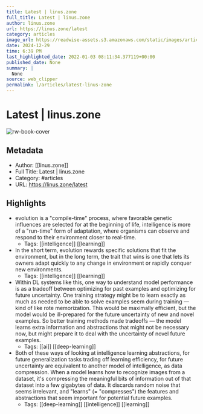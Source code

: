 ```yaml
---
title: Latest | linus.zone
full_title: Latest | linus.zone
author: linus.zone
url: https://linus.zone/latest
category: articles
image_url: https://readwise-assets.s3.amazonaws.com/static/images/article0.00998d930354.png
date: 2024-12-29
time: 6:39 PM
last_highlighted_date: 2022-01-03 08:11:34.377119+00:00
published_date: None
summary: |
  None
source: web_clipper
permalink: l/articles/latest-linus-zone
---
```

# Latest | linus.zone

![rw-book-cover](https://readwise-assets.s3.amazonaws.com/static/images/article0.00998d930354.png)

## Metadata
- Author: [[linus.zone]]
- Full Title: Latest | linus.zone
- Category: #articles
- URL: https://linus.zone/latest

## Highlights
- evolution is a "compile-time" process, where favorable genetic influences are selected for at the beginning of life, intelligence is more of a "run-time" form of adaptation, where organisms can observe and respond to their environment closer to real-time.
    - Tags: [[intelligence]] [[learning]] 
- In the short term, evolution rewards specific solutions that fit the environment, but in the long term, the trait that wins is one that lets its owners adapt quickly to any change in environment or rapidly conquer new environments.
    - Tags: [[intelligence]] [[learning]] 
- Within DL systems like this, one way to understand model performance is as a tradeoff between optimizing for past examples and optimizing for future uncertainty. One training strategy might be to learn exactly as much as needed to be able to solve examples seem during training — kind of like rote memorization. This would be maximally efficient, but the model would be ill-prepared for the future uncertainty of new and novel examples. So better training methods made tradeoffs — the model learns extra information and abstractions that might not be necessary now, but might prepare it to deal with the uncertainty of novel future examples.
    - Tags: [[ai]] [[deep-learning]] 
- Both of these ways of looking at intelligence learning abstractions, for future generalization tasks trading off learning efficiency, for future uncertainty are equivalent to another model of intelligence, as data compression. When a model learns how to recognize images from a dataset, it's compressing the meaningful bits of information out of that dataset into a few gigabytes of data. It discards random noise that seems irrelevant, and "learns" (= "compresses") the features and abstractions that seem important for potential future examples.
    - Tags: [[deep-learning]] [[intelligence]] [[learning]] 


